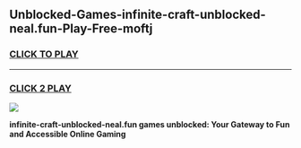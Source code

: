 
## Unblocked-Games-infinite-craft-unblocked-neal.fun-Play-Free-moftj
<h3>
<a href="https://premium76.site?title=infinite-craft-unblocked-neal.fun&ref=20M">CLICK TO PLAY</a></h3>
<hr>

<h3>
<a href="https://premium76.site?title=infinite-craft-unblocked-neal.fun&ref=20M">CLICK 2 PLAY</a>
  
</h3>

<a href="https://premium76.site?title=infinite-craft-unblocked-neal.fun&ref=19M"><img src="https://clearcache.store/games.png"></a>


**infinite-craft-unblocked-neal.fun games unblocked: Your Gateway to Fun and Accessible Online Gaming**
